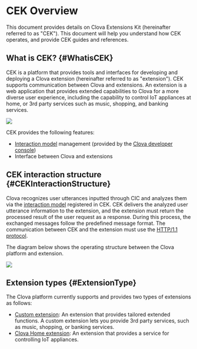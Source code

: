 # CEK Overview
This document provides details on Clova Extensions Kit (hereinafter referred to as "CEK"). This document will help you understand how CEK operates, and provide CEK guides and references.

## What is CEK? {#WhatisCEK}
CEK is a platform that provides tools and interfaces for developing and deploying a Clova extension (hereinafter referred to as "extension"). CEK supports communication between Clova and extensions. An extension is a web application that provides extended capabilities to Clova for a more diverse user experience, including the capability to control IoT appliances at home, or 3rd party services such as music, shopping, and banking services.

![](/CEK/Resources/Images/CEK_Concept_Diagram.png)

CEK provides the following features:
* [Interaction model](/Design/Design_Guideline_For_Extension.md#DefineInteractionModel) management (provided by the [Clova developer console](/DevConsole/ClovaDevConsole_Overview.md))
* Interface between Clova and extensions

## CEK interaction structure {#CEKInteractionStructure}
Clova recognizes user utterances inputted through CIC and analyzes them via the [interaction model](/DevConsole/Guides/CEK/Register_Interaction_Model.md) registered in CEK. CEK delivers the analyzed user utterance information to the extension, and the extension must return the processed result of the user request as a response. During this process, the exchanged messages follow the predefined message format. The communication between CEK and the extension must use the <a href="https://tools.ietf.org/html/rfc2616" target="_blank">HTTP/1.1 protocol</a>.

The diagram below shows the operating structure between the Clova platform and extension.

![](/CEK/Resources/Images/CEK_Interaction_Structure.png)


## Extension types {#ExtensionType}
The Clova platform currently supports and provides two types of extensions as follows:

* [Custom extension](/CEK/Guides/Build_Custom_Extension.md): An extension that provides tailored extended functions. A custom extension lets you provide 3rd party services, such as music, shopping, or banking services.
* [Clova Home extension](/CEK/Guides/Build_Clova_Home_Extension.md): An extension that provides a service for controlling IoT appliances.
